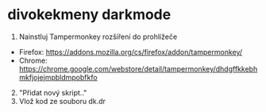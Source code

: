 # divokekmeny darkmode

1. Nainstluj Tampermonkey rozšíření do prohlížeče
- Firefox: https://addons.mozilla.org/cs/firefox/addon/tampermonkey/
- Chrome: https://chrome.google.com/webstore/detail/tampermonkey/dhdgffkkebhmkfjojejmpbldmpobfkfo
2. "Přidat nový skript.."
3. Vlož kod ze souboru dk.dr
